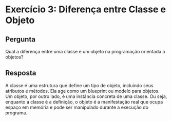 # Exercício 3: Diferença entre Classe e Objeto

## Pergunta
Qual a diferença entre uma classe e um objeto na programação orientada a objetos?

## Resposta
A classe é uma estrutura que define um tipo de objeto, incluindo seus atributos e métodos. Ela age como um blueprint ou modelo para objetos. Um objeto, por outro lado, é uma instância concreta de uma classe. Ou seja, enquanto a classe é a definição, o objeto é a manifestação real que ocupa espaço em memória e pode ser manipulado durante a execução do programa.
